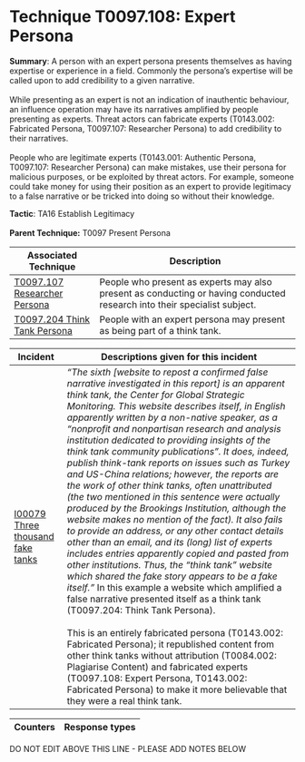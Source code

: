 # Technique T0097.108: Expert Persona

**Summary**: A person with an expert persona presents themselves as having expertise or experience in a field. Commonly the persona’s expertise will be called upon to add credibility to a given narrative.<br><br>While presenting as an expert is not an indication of inauthentic behaviour,  an influence operation may have its narratives amplified by people presenting as experts. Threat actors can fabricate experts (T0143.002: Fabricated Persona, T0097.107: Researcher Persona) to add credibility to their narratives.<br><br>People who are legitimate experts (T0143.001: Authentic Persona, T0097.107: Researcher Persona) can make mistakes, use their persona for malicious purposes, or be exploited by threat actors. For example, someone could take money for using their position as an expert to provide legitimacy to a false narrative or be tricked into doing so without their knowledge.

**Tactic**: TA16 Establish Legitimacy <br><br>**Parent Technique:** T0097 Present Persona


| Associated Technique | Description |
| --------- | ------------------------- |
| [T0097.107 Researcher Persona](../../generated_pages/techniques/T0097.107.md) | People who present as experts may also present as conducting or having conducted research into their specialist subject. |
| [T0097.204 Think Tank Persona](../../generated_pages/techniques/T0097.204.md) | People with an expert persona may present as being part of a think tank. |



| Incident | Descriptions given for this incident |
| -------- | -------------------- |
| [I00079 Three thousand fake tanks](../../generated_pages/incidents/I00079.md) | <i>“The sixth [website to repost a confirmed false narrative investigated in this report] is an apparent think tank, the Center for Global Strategic Monitoring. This website describes itself, in English apparently written by a non-native speaker, as a “nonprofit and nonpartisan research and analysis institution dedicated to providing insights of the think tank community publications”. It does, indeed, publish think-tank reports on issues such as Turkey and US-China relations; however, the reports are the work of other think tanks, often unattributed (the two mentioned in this sentence were actually produced by the Brookings Institution, although the website makes no mention of the fact). It also fails to provide an address, or any other contact details other than an email, and its (long) list of experts includes entries apparently copied and pasted from other institutions. Thus, the “think tank” website which shared the fake story appears to be a fake itself.”</i> In this example a website which amplified a false narrative presented itself as a think tank (T0097.204: Think Tank Persona).<br><br> This is an entirely fabricated persona (T0143.002: Fabricated Persona); it republished content from other think tanks without attribution (T0084.002: Plagiarise Content) and fabricated experts (T0097.108: Expert Persona, T0143.002: Fabricated Persona) to make it more believable that they were a real think tank. |



| Counters | Response types |
| -------- | -------------- |


DO NOT EDIT ABOVE THIS LINE - PLEASE ADD NOTES BELOW